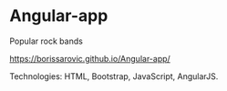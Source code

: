 # Angular-app

Popular rock bands

https://borissarovic.github.io/Angular-app/

Technologies: HTML, Bootstrap, JavaScript, AngularJS.
